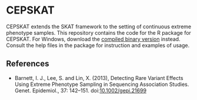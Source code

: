 # CEPSKAT

CEPSKAT extends the SKAT framework to the setting of continuous extreme phenotype samples. This repository contains the code for the R package for CEPSKAT. For Windows, download the [compiled binary version](https://content.sph.harvard.edu/xlin/dat/CEPSKAT_1.0.zip) instead. Consult the help files in the package for instruction and examples of usage.

## References

+ Barnett, I. J., Lee, S. and Lin, X. (2013), Detecting Rare Variant Effects Using Extreme Phenotype Sampling in Sequencing Association Studies. Genet. Epidemiol., 37: 142–151. doi:[10.1002/gepi.21699](https://doi.org/10.1002/gepi.21699)
